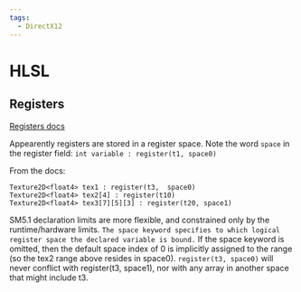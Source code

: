 ```yaml
---
tags:
  - DirectX12
---
```



# HLSL

## Registers
[Registers docs](https://learn.microsoft.com/en-us/windows/win32/direct3d12/resource-binding-in-hlsl)

Appearently registers are stored in a register space. Note the word `space` in the register field: `int variable : register(t1, space0)`

From the docs:

```
Texture2D<float4> tex1 : register(t3,  space0)
Texture2D<float4> tex2[4] : register(t10)
Texture2D<float4> tex3[7][5][3] : register(t20, space1)
```
SM5.1 declaration limits are more flexible, and constrained only by the runtime/hardware limits. 
`The space keyword specifies to which logical register space the declared variable is bound.`
If the space keyword is omitted, then the default space index of 0 is implicitly assigned to the range (so the tex2 range above resides in space0). 
`register(t3, space0)` will never conflict with register(t3, space1), nor with any array in another space that might include t3.
